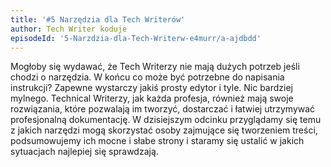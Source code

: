 ```yaml
---
title: '#5 Narzędzia dla Tech Writerów'
author: Tech Writer koduje
episodeId: '5-Narzdzia-dla-Tech-Writerw-e4murr/a-ajdbdd'
---
```


Mogłoby się wydawać, że Tech Writerzy nie mają dużych potrzeb jeśli chodzi o
narzędzia. W końcu co może być potrzebne do napisania instrukcji? Zapewne
wystarczy jakiś prosty edytor i tyle. Nic bardziej mylnego. Technical Writerzy,
jak każda profesja, również mają swoje rozwiązania, które pozwalają im tworzyć,
dostarczać i łatwiej utrzymywać profesjonalną dokumentację. W dzisiejszym
odcinku przyglądamy się temu z jakich narzędzi mogą skorzystać osoby zajmujące
się tworzeniem treści, podsumowujemy ich mocne i słabe strony i staramy się
ustalić w jakich sytuacjach najlepiej się sprawdzają.
